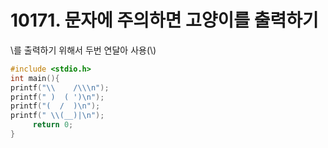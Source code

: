 # 10171. 문자에 주의하면 고양이를 출력하기
 \를 출력하기 위해서 두번 연달아 사용(\\)
 
```c++
#include <stdio.h>
int main(){
printf("\\    /\\\n");
printf(" )  ( ')\n");
printf("(  /  )\n");
printf(" \\(__)|\n");
     return 0;
}
```